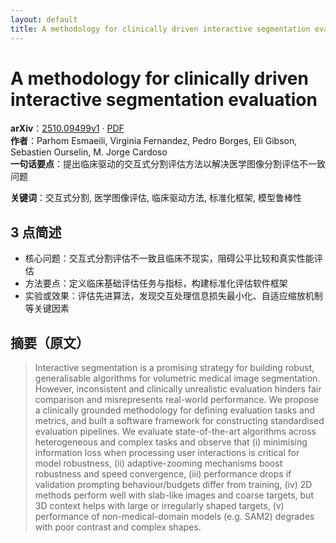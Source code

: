 ```yaml
---
layout: default
title: A methodology for clinically driven interactive segmentation evaluation
---
```


# A methodology for clinically driven interactive segmentation evaluation
**arXiv**：[2510.09499v1](https://arxiv.org/abs/2510.09499) · [PDF](https://arxiv.org/pdf/2510.09499.pdf)  
**作者**：Parhom Esmaeili, Virginia Fernandez, Pedro Borges, Eli Gibson, Sebastien Ourselin, M. Jorge Cardoso  
**一句话要点**：提出临床驱动的交互式分割评估方法以解决医学图像分割评估不一致问题

**关键词**：交互式分割, 医学图像评估, 临床驱动方法, 标准化框架, 模型鲁棒性

## 3 点简述
- 核心问题：交互式分割评估不一致且临床不现实，阻碍公平比较和真实性能评估
- 方法要点：定义临床基础评估任务与指标，构建标准化评估软件框架
- 实验或效果：评估先进算法，发现交互处理信息损失最小化、自适应缩放机制等关键因素

## 摘要（原文）

> Interactive segmentation is a promising strategy for building robust,
> generalisable algorithms for volumetric medical image segmentation. However,
> inconsistent and clinically unrealistic evaluation hinders fair comparison and
> misrepresents real-world performance. We propose a clinically grounded
> methodology for defining evaluation tasks and metrics, and built a software
> framework for constructing standardised evaluation pipelines. We evaluate
> state-of-the-art algorithms across heterogeneous and complex tasks and observe
> that (i) minimising information loss when processing user interactions is
> critical for model robustness, (ii) adaptive-zooming mechanisms boost
> robustness and speed convergence, (iii) performance drops if validation
> prompting behaviour/budgets differ from training, (iv) 2D methods perform well
> with slab-like images and coarse targets, but 3D context helps with large or
> irregularly shaped targets, (v) performance of non-medical-domain models (e.g.
> SAM2) degrades with poor contrast and complex shapes.

